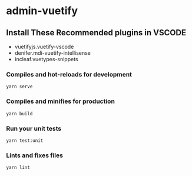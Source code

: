 # admin-vuetify

## Install These Recommended plugins in VSCODE

- vuetifyjs.vuetify-vscode
- denifer.mdi-vuetify-intellisense
- incleaf.vuetypes-snippets


### Compiles and hot-reloads for development
```
yarn serve
```

### Compiles and minifies for production
```
yarn build
```

### Run your unit tests
```
yarn test:unit
```

### Lints and fixes files
```
yarn lint
```